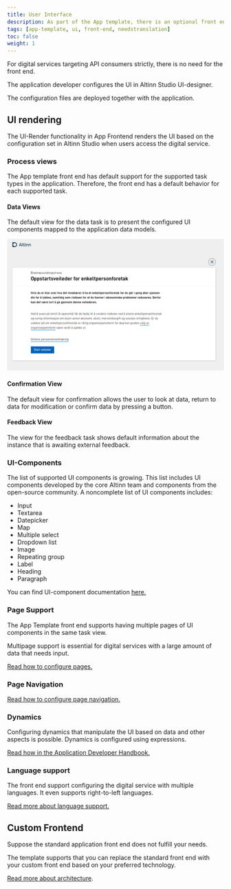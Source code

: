 ```yaml
---
title: User Interface
description: As part of the App template, there is an optional front end to render a modern and responsive UI.
tags: [app-template, ui, front-end, needstranslation]
toc: false
weight: 1
---
```


For digital services targeting API consumers strictly, there is no need for the front end.

The application developer configures the UI in Altinn Studio UI-designer.

The configuration files are deployed together with the application.

## UI rendering

The UI-Render functionality in App Frontend renders the UI based on the configuration set in Altinn Studio when users access the digital service. 

### Process views

The App template front end has default support for the supported task types in the application. Therefore, the front end has a default behavior for each supported task.

#### Data Views

The default view for the data task is to present the configured UI components mapped to the application data models.

![Example](example1.png "Example data view")

#### Confirmation View

The default view for confirmation allows the user to look at data, return to data for modification or confirm data by pressing a button.

#### Feedback View

The view for the feedback task shows default information about the instance that is awaiting external feedback.

### UI-Components

The list of supported UI components is growing. This list includes UI components developed by the core Altinn team and components from the open-source community. A noncomplete list of UI components includes: 

- Input
- Textarea
- Datepicker
- Map
- Multiple select
- Dropdown list
- Image
- Repeating group
- Label
- Heading
- Paragraph

You can find UI-component documentation [here.](/nb/altinn-studio/v8/reference/ux/components/)

### Page Support

The App Template front end supports having multiple pages of UI components in the same task view.

Multipage support is essential for digital services with a large amount of data that needs input.

[Read how to configure pages.](/nb/altinn-studio/v8/reference/ux/pages/)

### Page Navigation

[Read how to configure page navigation.](/nb/altinn-studio/v8/reference/ux/pages/navigation/)

### Dynamics

Configuring dynamics that manipulate the UI based on data and other aspects is possible. Dynamics is configured using
expressions.

[Read how in the Application Developer Handbook.](/nb/altinn-studio/v8/reference/logic/expressions)

### Language support

The front end support configuring the digital service with multiple languages. It even supports right-to-left languages.

[Read more about language support.](/nb/altinn-studio/v8/reference/ux/texts/translation/)

## Custom Frontend

Suppose the standard application front end does not fulfill your needs. 

The template supports that you can replace the standard front end with your custom front end based on your preferred technology.

 [Read more about architecture](/nb/app-template/architecture/).